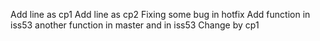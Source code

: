 Add line as cp1
Add line as cp2
Fixing some bug in hotfix
Add function in iss53
another function in master and in iss53
Change by cp1
